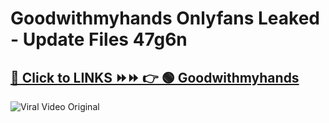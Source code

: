 
 # Goodwithmyhands Onlyfans Leaked - Update Files 47g6n

## <h2><a href="https://clipsfans.com/Goodwithmyhands&ref=git">🔗 Click to LINKS ⏩⏩ 👉 🟢 Goodwithmyhands </a></h2>

<a href="https://clipsfans.com/Goodwithmyhands&ref=git" rel="nofollow" data-target="animated-image.originalLink"><img src="https://i.ibb.co.com/xMMVF88/686577567.gif" alt="Viral Video Original" style="max-width: 100%; display: inline-block;" data-target="animated-image.originalImage"></a>

